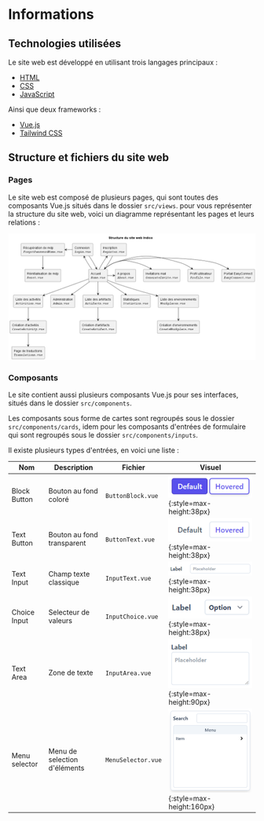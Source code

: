 # Informations
## Technologies utilisées
Le site web est développé en utilisant trois langages principaux :

- [HTML](https://developer.mozilla.org/fr/docs/Web/HTML)
- [CSS](https://developer.mozilla.org/fr/docs/Web/CSS)
- [JavaScript](https://developer.mozilla.org/fr/docs/Web/JavaScript)

Ainsi que deux frameworks :

- [Vue.js](https://vuejs.org/)
- [Tailwind CSS](https://tailwindcss.com/)

## Structure et fichiers du site web
### Pages
Le site web est composé de plusieurs pages, qui sont toutes des composants Vue.js situés dans le dossier `src/views`.
pour vous représenter la structure du site web, voici un diagramme représentant les pages et leurs relations :

![Diagramme de la structure du site web](./website-structure.png)

### Composants
Le site contient aussi plusieurs composants Vue.js pour ses interfaces, situés dans le dossier `src/components`.

Les composants sous forme de cartes sont regroupés sous le dossier `src/components/cards`,
idem pour les composants d'entrées de formulaire qui sont regroupés sous le dossier `src/components/inputs`.

Il existe plusieurs types d'entrées, en voici une liste :

| Nom           | Description                  | Fichier            | Visuel                              |
| ------------- | ---------------------------- | ------------------ | ----------------------------------- |
| Block Button  | Bouton au fond coloré        | `ButtonBlock.vue`  | ![ButtonBlock](./ButtonBlock.png){:style=max-height:38px}   |
| Text Button   | Bouton au fond transparent   | `ButtonText.vue`   | ![ButtonText](./ButtonText.png){:style=max-height:38px}     |
| Text Input    | Champ texte classique        | `InputText.vue`    | ![InputText](./InputText.png){:style=max-height:38px}       |
| Choice Input  | Selecteur de valeurs         | `InputChoice.vue`  | ![InputChoice](./InputChoice.png){:style=max-height:38px}   |
| Text Area     | Zone de texte                | `InputArea.vue`     | ![TextArea](./InputArea.png){:style=max-height:90px}         |
| Menu selector | Menu de selection d'éléments | `MenuSelector.vue` | ![MenuSelector](./MenuSelector.png){:style=max-height:160px} |